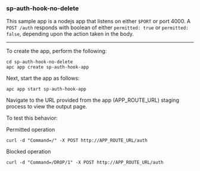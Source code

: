 ### sp-auth-hook-no-delete

This sample app is a nodejs app that listens on either `$PORT` or port 4000. A `POST /auth` responds with boolean of either `permitted: true` or `permitted: false`, depending upon the action taken in the body.

-----

To create the app, perform the following:

```
cd sp-auth-hook-no-delete
apc app create sp-auth-hook-app
```

Next, start the app as follows:

```
apc app start sp-auth-hook-app
```

Navigate to the URL provided from the app (APP_ROUTE_URL) staging process to view the output page.

To test this behavior:

Permitted operation
```
curl -d "Command=/" -X POST http://APP_ROUTE_URL/auth
```

Blocked operation
```
curl -d "Command=/DROP/1" -X POST http://APP_ROUTE_URL/auth
```
